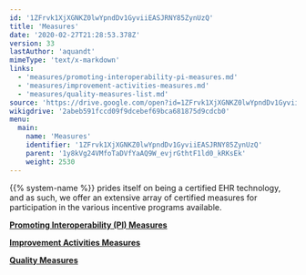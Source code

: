 ```yaml
---
id: '1ZFrvk1XjXGNKZ0lwYpndDv1GyviiEASJRNY85ZynUzQ'
title: 'Measures'
date: '2020-02-27T21:28:53.378Z'
version: 33
lastAuthor: 'aquandt'
mimeType: 'text/x-markdown'
links:
  - 'measures/promoting-interoperability-pi-measures.md'
  - 'measures/improvement-activities-measures.md'
  - 'measures/quality-measures-list.md'
source: 'https://drive.google.com/open?id=1ZFrvk1XjXGNKZ0lwYpndDv1GyviiEASJRNY85ZynUzQ'
wikigdrive: '2abeb591fccd09f9dcebef69bca681875d9cdcb0'
menu:
  main:
    name: 'Measures'
    identifier: '1ZFrvk1XjXGNKZ0lwYpndDv1GyviiEASJRNY85ZynUzQ'
    parent: '1y8kVg24VMfoTaDVfYaAQ9W_evjrGthtF1ld0_kRKsEk'
    weight: 2530
---
```






{{% system-name %}} prides itself on being a certified EHR technology, and as such, we offer an extensive array of certified measures for participation in the various incentive programs available.







[**Promoting Interoperability (PI) Measures**](measures/promoting-interoperability-pi-measures.md)



[**Improvement Activities Measures**](measures/improvement-activities-measures.md)



[**Quality Measures**](measures/quality-measures-list.md)

